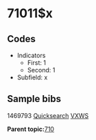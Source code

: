 # 71011$x

## Codes

-   Indicators
    -   First: 1
    -   Second: 1
-   Subfield: x

## Sample bibs

1469793 [Quicksearch](https://search.library.yale.edu/catalog/1469793) [VXWS](http://prodorbis.library.yale.edu:7014/vxws/GetHoldingsService?bibId=1469793)

**Parent topic:**[710](../../tags/710/710.md)

